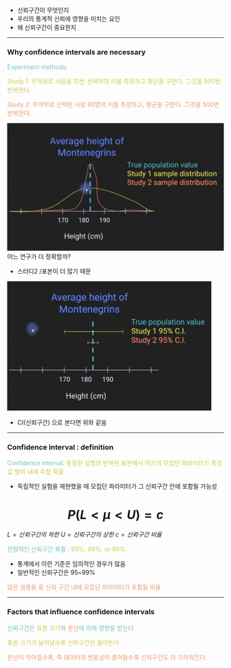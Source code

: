 - 신뢰구간이 무엇인지
- 우리의 통계적 신뢰에 영향을 미치는 요인
- 왜 신뢰구간이 중요한지

---
### Why confidence intervals are necessary

<span style="color:rgb(116, 195, 194)">Experiment methods:</span>

<span style="color:rgb(205, 205, 81)">Study 1: 무작위로 사람을 10번 선택하여 키를 측정하고 평균을 구한다. 그것을 500번 반복한다.</span> 

<span style="color:rgb(236, 158, 111)">Study 2: 무작위로 선택된 사람 80명의 키를 측정하고, 평균을 구한다. 그것을 500번 반복한다.</span> 

![129.Pasted image 20240916194004](../pic/11.Confidence%20intervals%20on%20parameters/129.Pasted%20image%2020240916194004.png)
어느 연구가 더 정확할까?
- 스터디2 /표본이 더 많기 때문

![129.Pasted image 20240916194506](../pic/11.Confidence%20intervals%20on%20parameters/129.Pasted%20image%2020240916194506.png)
- CI(신뢰구간) 으로 본다면 위와 같음

---
### Confidence interval : definition

<span style="color:rgb(116, 195, 194)">Confidence interval:</span>
<span style="color:rgb(205, 205, 81)">동일한 실험의 반복된 표본에서 미지의 모집단 파라미터가 특정 값 범위 내에 속할 확률</span>
- 독립적인 실험을 재현했을 때 모집단 파라미터가 그 신뢰구간 안에 포함될 가능성
# $$P(L<\mu<U) = c$$
$L=신뢰 구간의\ 하한$
$U = 신뢰구간의 \ 상한$
$c = 신뢰구간\ 비율$

<span style="color:rgb(116, 195, 194)">전형적인 신뢰구간 확률 :</span>
<span style="color:rgb(205, 205, 81)">95%, 99%, or 90%</span> 
- 통계에서 이런 기준은 임의적인 경우가 많음
- 일반적인 신뢰구간은 95~99%

<span style="color:rgb(236, 158, 111)">많은 샘플들 중 신뢰 구간 내에 모집단 파라미터가 포함될 비율</span> 

---
### Factors that influence confidence intervals

<span style="color:rgb(116, 195, 194)">신뢰구간은 <span style="color:rgb(205, 205, 81)">표본 크기</span>와 <span style="color:rgb(236, 158, 111)">분산</span>에 의해 영향을 받는다</span> 

<span style="color:rgb(205, 205, 81)">표본 크기가 늘어날수록 신뢰구간은 줄어든다.</span>

<span style="color:rgb(236, 158, 111)">분산이 작아질수록, 즉 데이터의 변동성이 줄어들수록 신뢰구간도 더 가까워진다.</span> 
